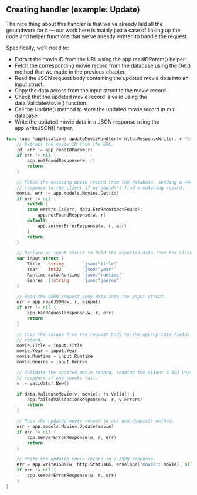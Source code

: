 ## Creating handler (example: Update)

The nice thing about this handler is that we’ve already laid all the groundwork for it — our work here is mainly just a case of linking up the code and helper functions that we’ve already written to handle the request.

Specifically, we’ll need to:

- Extract the movie ID from the URL using the app.readIDParam() helper.
- Fetch the corresponding movie record from the database using the Get() method that we made in the previous chapter.
- Read the JSON request body containing the updated movie data into an input struct.
- Copy the data across from the input struct to the movie record.
- Check that the updated movie record is valid using the data.ValidateMovie() function.
- Call the Update() method to store the updated movie record in our database.
- Write the updated movie data in a JSON response using the app.writeJSON() helper.

```go
func (app *application) updateMovieHandler(w http.ResponseWriter, r *http.Request) {
    // Extract the movie ID from the URL.
    id, err := app.readIDParam(r)
    if err != nil {
        app.notFoundResponse(w, r)
        return
    }

    // Fetch the existing movie record from the database, sending a 404 Not Found 
    // response to the client if we couldn't find a matching record.
    movie, err := app.models.Movies.Get(id)
    if err != nil {
        switch {
        case errors.Is(err, data.ErrRecordNotFound):
            app.notFoundResponse(w, r)
        default:
            app.serverErrorResponse(w, r, err)
        }
        return
    }

    // Declare an input struct to hold the expected data from the client.
    var input struct {
        Title   string       `json:"title"`
        Year    int32        `json:"year"`
        Runtime data.Runtime `json:"runtime"`
        Genres  []string     `json:"genres"`
    }

    // Read the JSON request body data into the input struct.
    err = app.readJSON(w, r, &input)
    if err != nil {
        app.badRequestResponse(w, r, err)
        return
    }

    // Copy the values from the request body to the appropriate fields of the movie
    // record.
    movie.Title = input.Title
    movie.Year = input.Year
    movie.Runtime = input.Runtime
    movie.Genres = input.Genres

    // Validate the updated movie record, sending the client a 422 Unprocessable Entity
    // response if any checks fail.
    v := validator.New()

    if data.ValidateMovie(v, movie); !v.Valid() {
        app.failedValidationResponse(w, r, v.Errors)
        return
    }

    // Pass the updated movie record to our new Update() method.
    err = app.models.Movies.Update(movie)
    if err != nil {
        app.serverErrorResponse(w, r, err)
        return
    }

    // Write the updated movie record in a JSON response.
    err = app.writeJSON(w, http.StatusOK, envelope{"movie": movie}, nil)
    if err != nil {
        app.serverErrorResponse(w, r, err)
    }
}
```